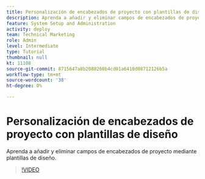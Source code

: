 ```yaml
---
title: Personalización de encabezados de proyecto con plantillas de diseño
description: Aprenda a añadir y eliminar campos de encabezados de proyecto mediante plantillas de diseño.
feature: System Setup and Administration
activity: deploy
team: Technical Marketing
role: Admin
level: Intermediate
type: Tutorial
thumbnail: null
kt: 11108
source-git-commit: 8715647a8b2088260b4cd01a6410d08712126b5a
workflow-type: tm+mt
source-wordcount: '38'
ht-degree: 0%

---
```


# Personalización de encabezados de proyecto con plantillas de diseño

Aprenda a añadir y eliminar campos de encabezados de proyecto mediante plantillas de diseño.

>[!VIDEO](https://video.tv.adobe.com/v/3409081)
